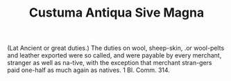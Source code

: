 ---
title: Custuma Antiqua Sive Magna
letter: C
permalink: "/definitions/bld-custuma-antiqua-sive-magna.html"
body: "(Lat Ancient or great duties.) The duties on wool, sheep-skin, .or wool-pelts
  and leather exported were so called, and were payable by every merchant, stranger
  as well as na-tive, with the exception that merchant stran-gers paid one-half as
  much again as natives. 1 Bl. Comm. 314."
published_at: '2018-07-07'
source: Black's Law Dictionary 2nd Ed (1910)
layout: post
---
